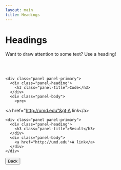 ```yaml
---
layout: main
title: Headings
---
```


# Headings

Want to draw attention to some text? Use a heading!

<br></br>

<div class="row">
  <div class="col-md-6">

    <div class="panel panel-primary">
      <div class="panel-heading">
        <h3 class="panel-title">Code</h3>
      </div>
      <div class="panel-body">
        <pre>
&lt;a href="http://umd.edu"&gt;A link&lt;/a&gt;
        </pre>
      </div>
    </div>
  
  </div>
  <div class="col-md-6">

    <div class="panel panel-primary">
      <div class="panel-heading">
        <h3 class="panel-title">Result</h3>
      </div>
      <div class="panel-body">
        <a href="http://umd.edu">A link</a>
      </div>
    </div>

  </div>
</div>

<div class="row">
  <div class="col-md-1">
    <a href="../headings"><button type="button" class="btn btn-primary btn-lg">Back</button></a>
  </div>
</div>